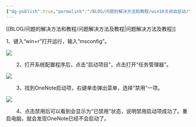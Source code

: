 ```yaml
---
{"dg-publish":true,"permalink":"/BLOG/问题的解决方法和教程/win10关闭自启动/"}
---
```



[[BLOG/问题的解决方法和教程/问题解决方法及教程\|问题解决方法及教程]]

1、键入“win+r”打开运行，输入“msconfig”。

![](https://img.xitongcheng.com/upload/20220309/a03e188a7051aa0b196b0ff20f88259f.jpg)

　　2、打开系统配置程序后，点击“启动项目”，点击打开“任务管理器”。

![](https://img.xitongcheng.com/upload/20220309/d45e3159e321cbb6cdcf15e61da2c6b9.jpg)

　　3、找到OneNote启动项，右键单击弹出菜单，选择“禁用”一项。

![](https://img.xitongcheng.com/upload/20220309/dfc300f6fe907281e2ded6a155e64fad.jpg)

　　4、点击禁用后可以看到会显示为“已禁用”状态，说明禁用启动项成功了。重启电脑，就会发现OneNote已经不会启动了。